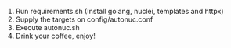 1. Run requirements.sh (Install golang, nuclei, templates and httpx)
2. Supply the targets on config/autonuc.conf
3. Execute autonuc.sh
2. Drink your coffee, enjoy!
